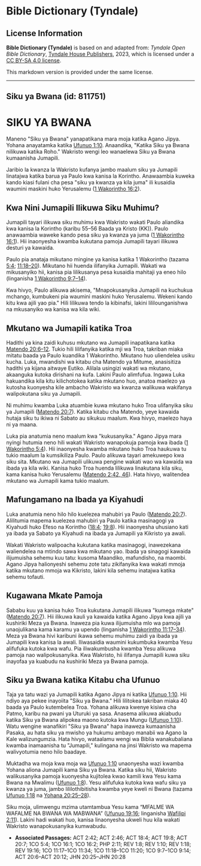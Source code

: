 # Bible Dictionary (Tyndale)

## License Information

**Bible Dictionary (Tyndale)** is based on and adapted from: _Tyndale Open Bible Dictionary_, [Tyndale House Publishers](https://tyndaleopenresources.com/), 2023, which is licensed under a [CC BY-SA 4.0 license](https://creativecommons.org/licenses/by-sa/4.0/legalcode.en).

This markdown version is provided under the same license.



--------------------------------

## Siku ya Bwana (id: 811751)

SIKU YA BWANA
=============

Maneno "Siku ya Bwana" yanapatikana mara moja katika Agano Jipya. Yohana anayatamka katika [Ufunuo 1:10](https://ref.ly/Rev1:10). Anaandika, "Katika Siku ya Bwana nilikuwa katika Roho." Wakristo wengi leo wanaelewa Siku ya Bwana kumaanisha Jumapili.

Jaribio la kwanza la Wakristo kufanya jambo maalum siku ya Jumapili linatajwa katika barua ya Paulo kwa kanisa la Korintho. Anawaambia kuweka kando kiasi fulani cha pesa "siku ya kwanza ya kila juma" ili kusaidia waumini maskini huko Yerusalemu ([1 Wakorintho 16:2](https://ref.ly/1Cor16:2)).

**Kwa Nini Jumapili Ilikuwa Siku Muhimu**?
------------------------------------------

Jumapili tayari ilikuwa siku muhimu kwa Wakristo wakati Paulo aliandika kwa kanisa la Korintho (karibu 55–56 Baada ya Kristo (KK)). Paulo anawaambia waweke kando pesa siku ya kwanza ya juma ([1 Wakorintho 16:1](https://ref.ly/1Cor16:1)). Hii inaonyesha kwamba kukutana pamoja Jumapili tayari ilikuwa desturi ya kawaida.

Paulo pia anataja mikutano mingine ya kanisa katika 1 Wakorintho (tazama [5:4](https://ref.ly/1Cor5:4); [11:18–20](https://ref.ly/1Cor11:18-1Cor11:20)). Mikutano hii huenda ilifanyika Jumapili. Wakati wa mikusanyiko hii, kanisa pia lilikusanya pesa kusaidia mahitaji ya eneo hilo (linganisha [1 Wakorintho 9:7–14](https://ref.ly/1Cor9:7-1Cor9:14)).

Kwa hivyo, Paulo alikuwa akisema, "Mnapokusanyika Jumapili na kuchukua mchango, kumbukeni pia waumini maskini huko Yerusalemu. Wekeni kando kitu kwa ajili yao pia." Hili lilikuwa tendo la kibinafsi, lakini lililounganishwa na mkusanyiko wa kanisa wa kila wiki.

Mkutano wa Jumapili katika Troa
-------------------------------

Hadithi ya kina zaidi kuhusu mkutano wa Jumapili inapatikana katika [Matendo 20:6–12](https://ref.ly/Acts20:6-Acts20:12). Tukio hili lilifanyika katika mji wa Troa, takriban miaka mitatu baada ya Paulo kuandika 1 Wakorintho. Mkutano huo uliendelea usiku kucha. Luka, mwandishi wa kitabu cha Matendo ya Mitume, anasisitiza hadithi ya kijana aitwaye Eutiko. Alilala usingizi wakati wa mkutano, akaanguka kutoka dirishani na kufa. Lakini Paulo alimfufua. Ingawa Luka hakuandika kila kitu kilichotokea katika mkutano huo, anatoa maelezo ya kutosha kuonyesha kile ambacho Wakristo wa kwanza walikuwa wakifanya walipokutana siku ya Jumapili.

Ni muhimu kwamba Luka atuambie kuwa mkutano huko Troa ulifanyika siku ya Jumapili ([Matendo 20:7](https://ref.ly/Acts20:7)). Katika kitabu cha Matendo, yeye kawaida hutaja siku tu ikiwa ni Sabato au sikukuu maalum. Kwa hivyo, maelezo haya ni ya maana.

Luka pia anatumia neno maalum kwa "kukusanyika." Agano Jipya mara nyingi hutumia neno hili wakati Wakristo wanapokuja pamoja kwa ibada ([1 Wakorintho 5:4](https://ref.ly/1Cor5:4)). Hii inaonyesha kwamba mkutano huko Troa haukuwa tu tukio maalum la kumsikiliza Paulo. Paulo alikuwa tayari amekuwepo kwa siku sita. Mkutano wa Jumapili ulikuwa pengine wakati wao wa kawaida wa ibada ya kila wiki. Kanisa huko Troa huenda lilikuwa linakutana kila siku, kama kanisa huko Yerusalemu ([Matendo 2:42, 46](https://ref.ly/Acts2:42,Acts2:46)). Hata hivyo, walitendea mkutano wa Jumapili kama tukio maalum.

Mafungamano na Ibada ya Kiyahudi
--------------------------------

Luka anatumia neno hilo hilo kuelezea mahubiri ya Paulo ([Matendo 20:7](https://ref.ly/Acts20:7)). Alilitumia mapema kuelezea mahubiri ya Paulo katika masinagogi ya Kiyahudi huko Efeso na Korintho ([18:4](https://ref.ly/Acts18:4); [19:8](https://ref.ly/Acts19:8)). Hii inaonyesha uhusiano kati ya ibada ya Sabato ya Kiyahudi na ibada ya Jumapili ya Kikristo ya awali.

Wakati Wakristo walipoacha kukutana katika masinagogi, inawezekana waliendelea na mtindo sawa kwa mikutano yao. Ibada ya sinagogi kawaida ilijumuisha sehemu kuu tatu: kusoma Maandiko, mafundisho, na maombi. Agano Jipya halionyeshi sehemu zote tatu zikifanyika kwa wakati mmoja katika mkutano mmoja wa Kikristo, lakini kila sehemu inatajwa katika sehemu tofauti.

Kugawana Mkate Pamoja
---------------------

Sababu kuu ya kanisa huko Troa kukutana Jumapili ilikuwa "kumega mkate" ([Matendo 20:7](https://ref.ly/Acts20:7)). Hii ilikuwa kauli ya kawaida katika Agano Jipya kwa ajili ya kushiriki Meza ya Bwana. Inaweza pia kuwa ilijumuisha mlo wa pamoja unaojulikana kama karamu ya upendo (linganisha [1 Wakorintho 11:17–34](https://ref.ly/1Cor11:17-1Cor11:34)). Meza ya Bwana hivi karibuni ikawa sehemu muhimu zaidi ya ibada ya Jumapili kwa kanisa la awali. Iliwasaidia waumini kukumbuka kwamba Yesu alifufuka kutoka kwa wafu. Pia iliwakumbusha kwamba Yesu alikuwa pamoja nao walipokusanyika. Kwa Wakristo, hii ilifanya Jumapili kuwa siku inayofaa ya kuabudu na kushiriki Meza ya Bwana pamoja.

Siku ya Bwana katika Kitabu cha Ufunuo
--------------------------------------

Taja ya tatu wazi ya Jumapili katika Agano Jipya ni katika [Ufunuo 1:10](https://ref.ly/Rev1:10). Hii ndiyo aya pekee inayoiita "Siku ya Bwana." Hili lilitokea takriban miaka 40 baada ya Paulo kutembelea Troa. Yohana alikuwa kwenye kisiwa cha Patmo, karibu na pwani ya Uturuki ya sasa. Anasema alikuwa akiabudu katika Siku ya Bwana alipokea maono kutoka kwa Mungu ([Ufunuo 1:10](https://ref.ly/Rev1:10)). Watu wengine wanafikiri "Siku ya Bwana" hapa inaweza kumaanisha Pasaka, au hata siku ya mwisho ya hukumu ambayo manabii wa Agano la Kale walizungumzia. Hata hivyo, wataalamu wengi wa Biblia wanakubaliana kwamba inamaanisha tu "Jumapili," kulingana na jinsi Wakristo wa mapema walivyotumia neno hilo baadaye.

Muktadha wa moja kwa moja wa [Ufunuo 1:10](https://ref.ly/Rev1:10) unaonyesha wazi kwamba Yohana aliona Jumapili kama Siku ya Bwana. Katika siku hii, Wakristo walikusanyika pamoja kuonyesha kujitolea kwao kamili kwa Yesu kama Bwana na Mwalimu ([Ufunuo 1:8](https://ref.ly/Rev1:8)). Yesu alifufuka kutoka kwa wafu siku ya kwanza ya juma, jambo lililothibitisha kwamba yeye kweli ni Bwana (tazama [Ufunuo 1:18](https://ref.ly/Rev1:18) na [Yohana 20:25–28](https://ref.ly/John20:25-John20:28)). 
  
Siku moja, ulimwengu mzima utamtambua Yesu kama “MFALME WA WAFALME NA BWANA WA MABWANA” ([Ufunuo 19:16](https://ref.ly/Rev19:16); linganisha [Wafilipi 2:11](https://ref.ly/Phil2:11)). Lakini hadi wakati huo, kanisa linaonyesha ukweli huu kila wakati Wakristo wanapokusanyika kumwabudu.

* **Associated Passages:** ACT 2:42; ACT 2:46; ACT 18:4; ACT 19:8; ACT 20:7; 1CO 5:4; 1CO 16:1; 1CO 16:2; PHP 2:11; REV 1:8; REV 1:10; REV 1:18; REV 19:16; 1CO 11:17–1CO 11:34; 1CO 11:18–1CO 11:20; 1CO 9:7–1CO 9:14; ACT 20:6–ACT 20:12; JHN 20:25–JHN 20:28

